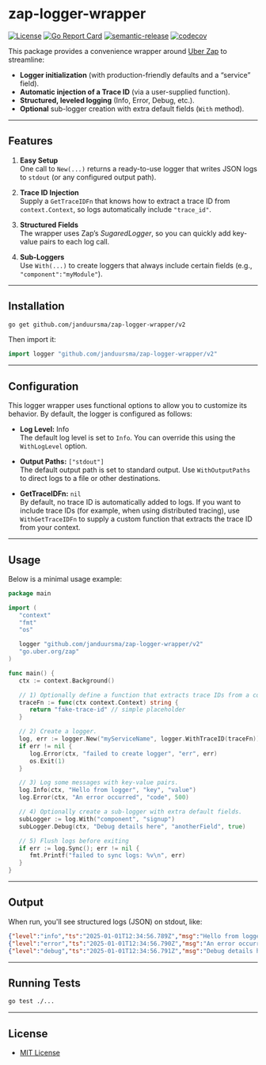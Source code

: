 # zap-logger-wrapper

[![License](https://img.shields.io/badge/license-MIT-blue.svg)](https://opensource.org/licenses/MIT)
[![Go Report Card](https://goreportcard.com/badge/github.com/janduursma/zap-logger-wrapper)](https://goreportcard.com/report/github.com/janduursma/zap-logger-wrapper)
[![semantic-release](https://img.shields.io/badge/semantic--release-ready-brightgreen)](https://github.com/go-semantic-release/go-semantic-release)
[![codecov](https://codecov.io/gh/janduursma/zap-logger-wrapper/graph/badge.svg?token=NA24AOA3EN)](https://codecov.io/gh/janduursma/zap-logger-wrapper)

This package provides a convenience wrapper around [Uber Zap](https://github.com/uber-go/zap) to streamline:

- **Logger initialization** (with production-friendly defaults and a “service” field).
- **Automatic injection of a Trace ID** (via a user-supplied function).
- **Structured, leveled logging** (Info, Error, Debug, etc.).
- **Optional** sub-logger creation with extra default fields (`With` method).

---

## Features

1. **Easy Setup**  
   One call to `New(...)` returns a ready-to-use logger that writes JSON logs to `stdout` (or any configured output path).

2. **Trace ID Injection**  
   Supply a `GetTraceIDFn` that knows how to extract a trace ID from `context.Context`, so logs automatically include `"trace_id"`.

3. **Structured Fields**  
   The wrapper uses Zap’s _SugaredLogger_, so you can quickly add key-value pairs to each log call.

4. **Sub-Loggers**  
   Use `With(...)` to create loggers that always include certain fields (e.g., `"component":"myModule"`).

---

## Installation

```bash
go get github.com/janduursma/zap-logger-wrapper/v2
```

Then import it:

```go
import logger "github.com/janduursma/zap-logger-wrapper/v2"
```

---

## Configuration

This logger wrapper uses functional options to allow you to customize its behavior. By default, the logger is configured as follows:

- **Log Level:** Info  
  The default log level is set to `Info`. You can override this using the `WithLogLevel` option.

- **Output Paths:** `["stdout"]`  
  The default output path is set to standard output. Use `WithOutputPaths` to direct logs to a file or other destinations.

- **GetTraceIDFn:** `nil`  
  By default, no trace ID is automatically added to logs. If you want to include trace IDs (for example, when using distributed tracing), use `WithGetTraceIDFn` to supply a custom function that extracts the trace ID from your context.

---

## Usage

Below is a minimal usage example:

```go
package main

import (
   "context"
   "fmt"
   "os"

   logger "github.com/janduursma/zap-logger-wrapper/v2"
   "go.uber.org/zap"
)

func main() {
   ctx := context.Background()

   // 1) Optionally define a function that extracts trace IDs from a context.
   traceFn := func(ctx context.Context) string {
      return "fake-trace-id" // simple placeholder
   }

   // 2) Create a logger.
   log, err := logger.New("myServiceName", logger.WithTraceID(traceFn))
   if err != nil {
      log.Error(ctx, "failed to create logger", "err", err)
      os.Exit(1)
   }

   // 3) Log some messages with key-value pairs.
   log.Info(ctx, "Hello from logger", "key", "value")
   log.Error(ctx, "An error occurred", "code", 500)

   // 4) Optionally create a sub-logger with extra default fields.
   subLogger := log.With("component", "signup")
   subLogger.Debug(ctx, "Debug details here", "anotherField", true)

   // 5) Flush logs before exiting
   if err := log.Sync(); err != nil {
      fmt.Printf("failed to sync logs: %v\n", err)
   }
}
```

---

## Output

When run, you'll see structured logs (JSON) on stdout, like:

```json
{"level":"info","ts":"2025-01-01T12:34:56.789Z","msg":"Hello from logger","key":"value","trace_id":"fake-trace-id","service":"myServiceName"}
{"level":"error","ts":"2025-01-01T12:34:56.790Z","msg":"An error occurred","code":500,"trace_id":"fake-trace-id","service":"myServiceName"}
{"level":"debug","ts":"2025-01-01T12:34:56.791Z","msg":"Debug details here","anotherField":true,"component":"signup","trace_id":"fake-trace-id","service":"myServiceName"}
```

---

## Running Tests
```sh
go test ./...
```

---

## License
- [MIT License](LICENSE)
